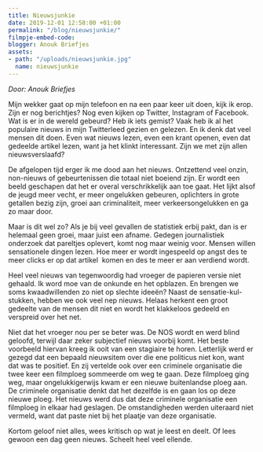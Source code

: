```yaml
---
title: Nieuwsjunkie
date: 2019-12-01 12:58:00 +01:00
permalink: "/blog/nieuwsjunkie/"
filmpje-embed-code: 
blogger: Anouk Briefjes
assets:
- path: "/uploads/nieuwsjunkie.jpg"
  name: nieuwsjunkie
---
```


*Door: Anouk Briefjes*

Mijn wekker gaat op mijn telefoon en na een paar keer uit doen, kijk ik erop. Zijn er nog berichtjes? Nog even kijken op Twitter, Instagram of Facebook. Wat is er in de wereld gebeurd? Heb ik iets gemist? Vaak heb ik al het populaire nieuws in mijn Twitterleed gezien en gelezen. En ik denk dat veel mensen dit doen. Even wat nieuws lezen, even een krant openen, even dat gedeelde artikel lezen, want ja het klinkt interessant. Zijn we met zijn allen nieuwsverslaafd? 

De afgelopen tijd erger ik me dood aan het nieuws. Ontzettend veel onzin, non-nieuws of gebeurtenissen die totaal niet boeiend zijn. Er wordt een beeld geschapen dat het er overal verschrikkelijk aan toe gaat. Het lijkt alsof de jeugd meer vecht, er meer ongelukken gebeuren, oplichters in grote getallen bezig zijn, groei aan criminaliteit, meer verkeersongelukken en ga zo maar door.

Maar is dit wel zo? Als je bij veel gevallen de statistiek erbij pakt, dan is er helemaal geen groei, maar juist een afname. Gedegen journalistiek onderzoek dat pareltjes oplevert, komt nog maar weinig voor. Mensen willen sensationele dingen lezen. Hoe meer er wordt ingespeeld op angst des te meer clicks er op dat artikel  komen en des te meer er aan verdiend wordt.

Heel veel nieuws van tegenwoordig had vroeger de papieren versie niet gehaald. Ik word moe van de onkunde en het opblazen. En brengen we soms kwaadwillenden zo niet op slechte ideeën? Naast de sensatie-kul-stukken, hebben we ook veel nep nieuws. Helaas herkent een groot gedeelte van de mensen dit niet en wordt het klakkeloos gedeeld en verspreid over het net.

Niet dat het vroeger nou per se beter was. De NOS wordt en werd blind geloofd, terwijl daar zeker subjectief nieuws voorbij komt. Het beste voorbeeld hiervan kreeg ik ooit van een stagiaire te horen. Letterlijk werd er gezegd dat een bepaald nieuwsitem over die ene politicus niet kon, want dat was te positief. En zij vertelde ook over een criminele organisatie die twee keer een filmploeg sommeerde om weg te gaan. Deze filmploeg ging weg, maar ongelukkigerwijs kwam er een nieuwe buitenlandse ploeg aan. De criminele organisatie denkt dat het dezelfde is en gaan los op deze nieuwe ploeg. Het nieuws werd dus dat deze criminele organisatie een filmploeg in elkaar had geslagen. De omstandigheden werden uiteraard niet vermeld, want dat paste niet bij het plaatje van deze organisatie.

Kortom geloof niet alles, wees kritisch op wat je leest en deelt. Of lees gewoon een dag geen nieuws. Scheelt heel veel ellende.
